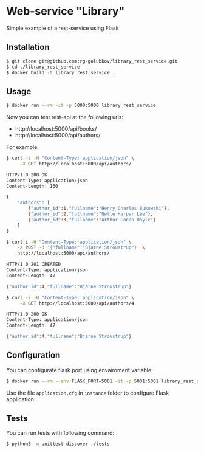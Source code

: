 # Web-service "Library"
Simple example of a rest-service using Flask

## Installation
```bash
$ git clone git@github.com:rg-golubkov/library_rest_service.git
$ cd ./library_rest_service
$ docker build -t library_rest_service .
```

## Usage
```bash
$ docker run --rm -it -p 5000:5000 library_rest_service
```

Now you can test rest-api at the following urls:

- http://localhost:5000/api/books/
- http://localhost:5000/api/authors/

For example:
```bash
$ curl -i -H "Content-Type: application/json" \
     -X GET http://localhost:5000/api/authors/

HTTP/1.0 200 OK
Content-Type: application/json
Content-Length: 160

{
    "authors": [
        {"author_id":1,"fullname":"Henry Charles Bukowski"},
        {"author_id":2,"fullname":"Nelle Harper Lee"},
        {"author_id":3,"fullname":"Arthur Conan Doyle"}
    ]
}

$ curl i -H "Content-Type: application/json" \
    -X POST -d '{"fullname":"Bjarne Stroustrup"}' \
    http://localhost:5000/api/authors/

HTTP/1.0 201 CREATED
Content-Type: application/json
Content-Length: 47

{"author_id":4,"fullname":"Bjarne Stroustrup"}

$ curl -i -H "Content-Type: application/json" \
     -X GET http://localhost:5000/api/authors/4

HTTP/1.0 200 OK
Content-Type: application/json
Content-Length: 47

{"author_id":4,"fullname":"Bjarne Stroustrup"}
```

## Configuration
You can configurate flask port using envairoment variable:
```bash
$ docker run --rm --env FLASK_PORT=5001 -it -p 5001:5001 library_rest_service
```

Use the file `application.cfg` in `instance` folder to configure Flask application.

## Tests
You can run tests with following command:
```bash
$ python3 -m unittest discover ./tests
```
